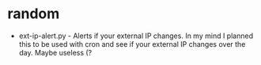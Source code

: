 # random

* ext-ip-alert.py - Alerts if your external IP changes. In my mind I planned this to be used with cron and see if your external IP changes over the day. Maybe useless (?
